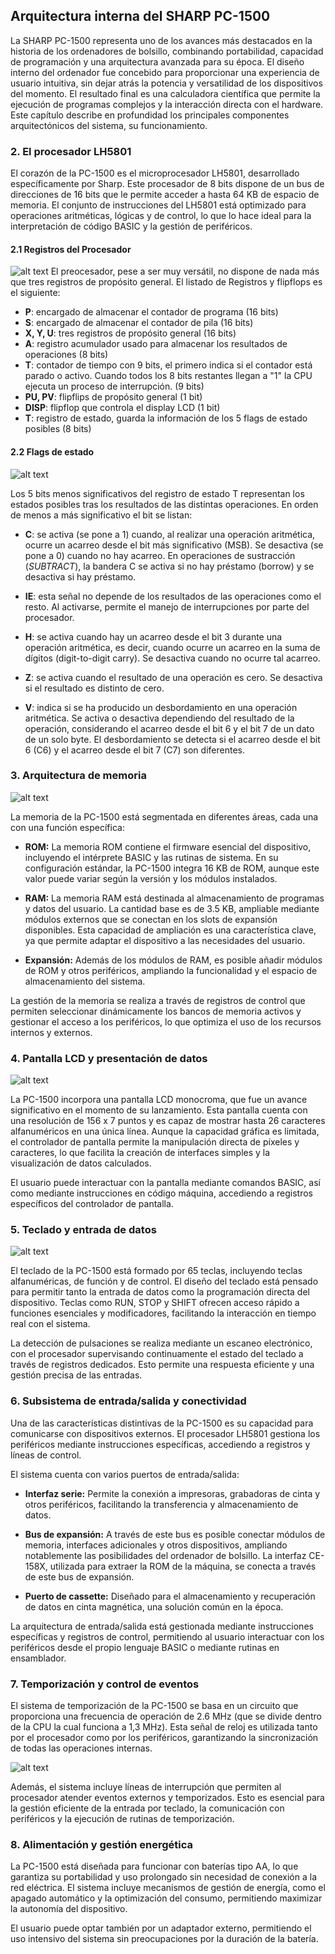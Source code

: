 ## Arquitectura interna del SHARP PC-1500

La SHARP PC-1500 representa uno de los avances más destacados en la historia de los ordenadores de bolsillo, combinando portabilidad, capacidad de programación y una arquitectura avanzada para su época. El diseño interno del ordenador fue concebido para proporcionar una experiencia de usuario intuitiva, sin dejar atrás la potencia y versatilidad de los dispositivos del momento. El resultado final es una calculadora científica que permite la ejecución de programas complejos y la interacción directa con el hardware. Este capítulo describe en profundidad los principales componentes arquitectónicos del sistema, su funcionamiento.

### 2. El procesador LH5801

El corazón de la PC-1500 es el microprocesador LH5801, desarrollado específicamente por Sharp. Este procesador de 8 bits dispone de un bus de direcciones de 16 bits que le permite acceder a hasta 64 KB de espacio de memoria. El conjunto de instrucciones del LH5801 está optimizado para operaciones aritméticas, lógicas y de control, lo que lo hace ideal para la interpretación de código BASIC y la gestión de periféricos.

#### 2.1 Registros del Procesador

![alt text](<Captura desde 2025-08-26 11-05-30-1.png>)
El preocesador, pese a ser muy versátil, no dispone de nada más que tres registros de propósito general. El listado de Registros y flipflops es el siguiente:

- **P**: encargado de almacenar el contador de programa (16 bits)
- **S**: encargado de almacenar el contador de pila (16 bits)
- **X, Y, U**: tres registros de propósito general (16 bits)
- **A**: registro acumulador usado para almacenar los resultados de operaciones (8 bits)
- **T**: contador de tiempo con 9 bits, el primero indica si el contador está parado o activo. Cuando todos los 8 bits restantes llegan a "1" la CPU ejecuta un proceso de interrupción. (9 bits)
- **PU, PV**: flipflips de propósito general (1 bit)
- **DISP**: flipflop que controla el display LCD (1 bit)
- **T**: registro de estado, guarda la información de los 5 flags de estado posibles (8 bits)

#### 2.2 Flags de estado

![alt text](image.png)

Los 5 bits menos significativos del registro de estado T representan los estados posibles tras los resultados de las distintas operaciones. En orden de menos a más significativo el bit se listan:

- **C**: se activa (se pone a 1) cuando, al realizar una operación aritmética, ocurre un acarreo desde el bit más significativo (MSB). Se desactiva (se pone a 0) cuando no hay acarreo. En operaciones de sustracción (*SUBTRACT*), la bandera C se activa si no hay préstamo (borrow) y se desactiva si hay préstamo.

- **IE**: esta señal no depende de los resultados de las operaciones como el resto. Al activarse, permite el manejo de interrupciones por parte del procesador.

- **H**: se activa cuando hay un acarreo desde el bit 3 durante una operación aritmética, es decir, cuando ocurre un acarreo en la suma de dígitos (digit-to-digit carry). Se desactiva cuando no ocurre tal acarreo.

- **Z**: se activa cuando el resultado de una operación es cero. Se desactiva si el resultado es distinto de cero.

- **V**: indica si se ha producido un desbordamiento en una operación aritmética. Se activa o desactiva dependiendo del resultado de la operación, considerando el acarreo desde el bit 6 y el bit 7 de un dato de un solo byte. El desbordamiento se detecta si el acarreo desde el bit 6 (C6) y el acarreo desde el bit 7 (C7) son diferentes.



### 3. Arquitectura de memoria

![alt text](image-1.png)

La memoria de la PC-1500 está segmentada en diferentes áreas, cada una con una función específica:

- **ROM:** La memoria ROM contiene el firmware esencial del dispositivo, incluyendo el intérprete BASIC y las rutinas de sistema. En su configuración estándar, la PC-1500 integra 16 KB de ROM, aunque este valor puede variar según la versión y los módulos instalados.

- **RAM:** La memoria RAM está destinada al almacenamiento de programas y datos del usuario. La cantidad base es de 3.5 KB, ampliable mediante módulos externos que se conectan en los slots de expansión disponibles. Esta capacidad de ampliación es una característica clave, ya que permite adaptar el dispositivo a las necesidades del usuario.

- **Expansión:** Además de los módulos de RAM, es posible añadir módulos de ROM y otros periféricos, ampliando la funcionalidad y el espacio de almacenamiento del sistema.

La gestión de la memoria se realiza a través de registros de control que permiten seleccionar dinámicamente los bancos de memoria activos y gestionar el acceso a los periféricos, lo que optimiza el uso de los recursos internos y externos.

### 4. Pantalla LCD y presentación de datos

![alt text](image-2.png)

La PC-1500 incorpora una pantalla LCD monocroma, que fue un avance significativo en el momento de su lanzamiento. Esta pantalla cuenta con una resolución de 156 x 7 puntos y es capaz de mostrar hasta 26 caracteres alfanuméricos en una única línea. Aunque la capacidad gráfica es limitada, el controlador de pantalla permite la manipulación directa de píxeles y caracteres, lo que facilita la creación de interfaces simples y la visualización de datos calculados.

El usuario puede interactuar con la pantalla mediante comandos BASIC, así como mediante instrucciones en código máquina, accediendo a registros específicos del controlador de pantalla.

### 5. Teclado y entrada de datos
![alt text](image-3.png)

El teclado de la PC-1500 está formado por 65 teclas, incluyendo teclas alfanuméricas, de función y de control. El diseño del teclado está pensado para permitir tanto la entrada de datos como la programación directa del dispositivo. Teclas como RUN, STOP y SHIFT ofrecen acceso rápido a funciones esenciales y modificadores, facilitando la interacción en tiempo real con el sistema.

La detección de pulsaciones se realiza mediante un escaneo electrónico, con el procesador supervisando continuamente el estado del teclado a través de registros dedicados. Esto permite una respuesta eficiente y una gestión precisa de las entradas.

### 6. Subsistema de entrada/salida y conectividad

Una de las características distintivas de la PC-1500 es su capacidad para comunicarse con dispositivos externos. El procesador LH5801 gestiona los periféricos mediante instrucciones específicas, accediendo a registros y líneas de control.

El sistema cuenta con varios puertos de entrada/salida:

- **Interfaz serie:** Permite la conexión a impresoras, grabadoras de cinta y otros periféricos, facilitando la transferencia y almacenamiento de datos.

- **Bus de expansión:** A través de este bus es posible conectar módulos de memoria, interfaces adicionales y otros dispositivos, ampliando notablemente las posibilidades del ordenador de bolsillo. La interfaz CE-158X, utilizada para extraer la ROM de la máquina, se conecta a través de este bus de expansión.

- **Puerto de cassette:** Diseñado para el almacenamiento y recuperación de datos en cinta magnética, una solución común en la época.

La arquitectura de entrada/salida está gestionada mediante instrucciones específicas y registros de control, permitiendo al usuario interactuar con los periféricos desde el propio lenguaje BASIC o mediante rutinas en ensamblador.

### 7. Temporización y control de eventos

El sistema de temporización de la PC-1500 se basa en un circuito que proporciona una frecuencia de operación de 2.6 MHz (que se divide dentro de la CPU la cual funciona a 1,3 MHz). Esta señal de reloj es utilizada tanto por el procesador como por los periféricos, garantizando la sincronización de todas las operaciones internas.

![alt text](image-4.png)

Además, el sistema incluye líneas de interrupción que permiten al procesador atender eventos externos y temporizados. Esto es esencial para la gestión eficiente de la entrada por teclado, la comunicación con periféricos y la ejecución de rutinas de temporización.

### 8. Alimentación y gestión energética

La PC-1500 está diseñada para funcionar con baterías tipo AA, lo que garantiza su portabilidad y uso prolongado sin necesidad de conexión a la red eléctrica. El sistema incluye mecanismos de gestión de energía, como el apagado automático y la optimización del consumo, permitiendo maximizar la autonomía del dispositivo.

El usuario puede optar también por un adaptador externo, permitiendo el uso intensivo del sistema sin preocupaciones por la duración de la batería.
